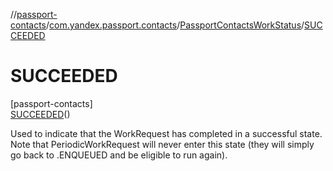//[passport-contacts](../../../../index.md)/[com.yandex.passport.contacts](../../index.md)/[PassportContactsWorkStatus](../index.md)/[SUCCEEDED](index.md)

# SUCCEEDED

[passport-contacts]\
[SUCCEEDED](index.md)()

Used to indicate that the WorkRequest has completed in a successful state.  Note that PeriodicWorkRequest will never enter this state (they will simply go back to .ENQUEUED and be eligible to run again).
